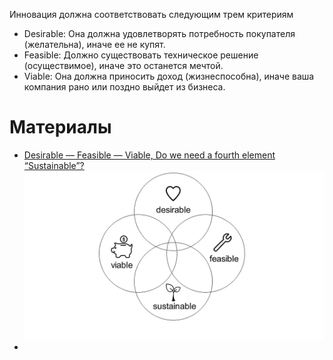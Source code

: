 Инновация должна соответствовать следующим трем критериям

* Desirable: Она должна удовлетворять потребность покупателя (желательна), иначе ее не купят.
* Feasible: Должно существовать техническое решение (осуществимое), иначе это останется мечтой.
* Viable: Она должна приносить доход (жизнеспособна), иначе ваша компания рано или поздно выйдет из бизнеса.

# Материалы

* [Desirable — Feasible — Viable, Do we need a fourth element “Sustainable”?](https://tsiegrist.medium.com/desirable-feasible-viable-do-we-need-a-fourth-element-sustainable-991a8990c855)
  ![Pasted image 20230903080236.png](Pasted%20image%2020230903080236.png)
* 

